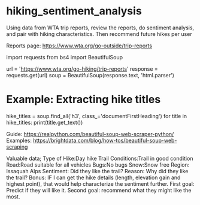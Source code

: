 # hiking_sentiment_analysis
Using data from WTA trip reports, review the reports, do sentiment analysis, and pair with hiking characteristics. Then recommend future hikes per user


Reports page: https://www.wta.org/go-outside/trip-reports

import requests
from bs4 import BeautifulSoup

url = 'https://www.wta.org/go-hiking/trip-reports'
response = requests.get(url)
soup = BeautifulSoup(response.text, 'html.parser')

# Example: Extracting hike titles
hike_titles = soup.find_all('h3', class_='documentFirstHeading')
for title in hike_titles:
    print(title.get_text())


Guide: https://realpython.com/beautiful-soup-web-scraper-python/
Examples: https://brightdata.com/blog/how-tos/beautiful-soup-web-scraping

Valuable data; 
Type of Hike:Day hike
Trail Conditions:Trail in good condition
Road:Road suitable for all vehicles
Bugs:No bugs
Snow:Snow free
Region: Issaquah Alps
Sentiment: Did they like the trail?
Reason: Why did they like the trail?
Bonus:
IF I can get the hike details (length, elevation gain and highest point), that would help characterize the sentiment further.
First goal: Predict if they will like it.
Second goal: recommend what they might like the most.
